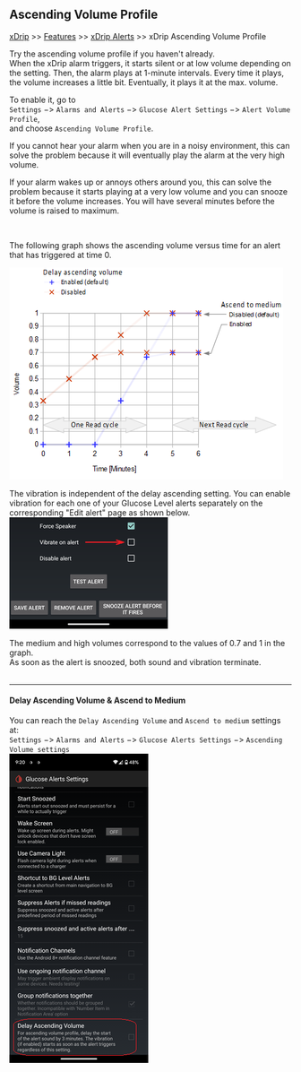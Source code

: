 ## Ascending Volume Profile  
[xDrip](../README.md) >> [Features](./Features_page.md) >> [xDrip Alerts](./Alerts_page.md) >> xDrip Ascending Volume Profile  
  
Try the ascending volume profile if you haven't already.  
When the xDrip alarm triggers, it starts silent or at low volume depending on the setting.  Then, the alarm plays at 1-minute intervals.  Every time it plays, the volume increases a little bit.  Eventually, it plays it at the max. volume.  
  
To enable it, go to  
`Settings` &#8722;> `Alarms and Alerts` &#8722;> `Glucose Alert Settings` &#8722;> `Alert Volume Profile`,  
and choose `Ascending Volume Profile`.  

If you cannot hear your alarm when you are in a noisy environment, this can solve the problem because it will eventually play the alarm at the very high volume.  

If your alarm wakes up or annoys others around you, this can solve the problem because it starts playing at a very low volume and you can snooze it before the volume increases.  You will have several minutes before the volume is raised to maximum.  

<br/>  

The following graph shows the ascending volume versus time for an alert that has triggered at time 0.  
  
![](./Alerts/images/AscendingVolume.png)  
  
The vibration is independent of the delay ascending setting.  You can enable vibration for each one of your Glucose Level alerts separately on the corresponding "Edit alert" page as shown below.  
![](./Alerts/images/VibrateOnAlert.png)  
  
The medium and high volumes correspond to the values of 0.7 and 1 in the graph.  
As soon as the alert is snoozed, both sound and vibration terminate.  
<br/>  

---  

#### **Delay Ascending Volume & Ascend to Medium**    
You can reach the `Delay Ascending Volume` and `Ascend to medium` settings at:  
`Settings` &#8722;> `Alarms and Alerts` &#8722;> `Glucose Alerts Settings` &#8722;> `Ascending Volume settings`  
![](./Alerts/images/DelayAscendingVolume.png)  
  
  
